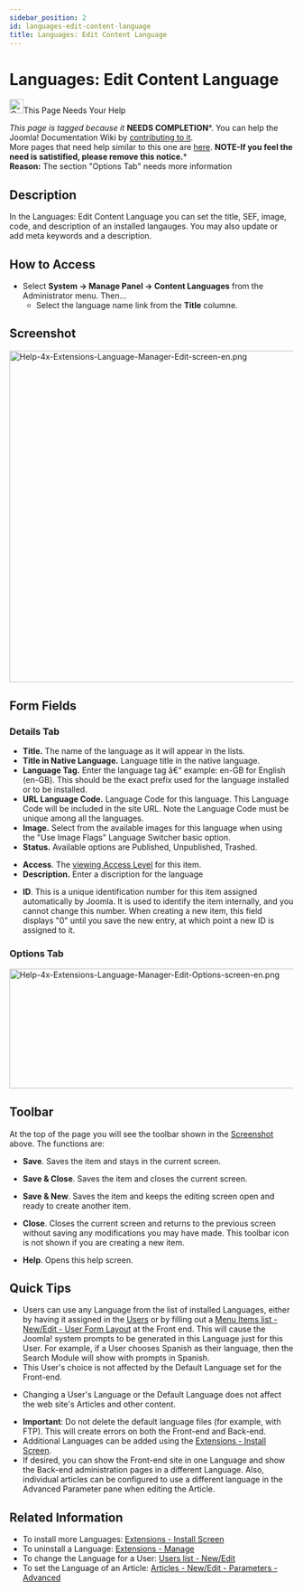 ```yaml
---
sidebar_position: 2
id: languages-edit-content-language
title: Languages: Edit Content Language
---
```

# Languages: Edit Content Language
<img
src="https://docs.joomla.org/images/thumb/4/47/Copyedit.png/25px-Copyedit.png"
decoding="async"
srcset="https://docs.joomla.org/images/thumb/4/47/Copyedit.png/38px-Copyedit.png 1.5x, https://docs.joomla.org/images/thumb/4/47/Copyedit.png/50px-Copyedit.png 2x"
data-file-width="200" data-file-height="200" width="25" height="25"
alt="Copyedit.png" />This Page Needs Your Help

*This page is tagged because it* **NEEDS COMPLETION***. You can help the
Joomla! Documentation Wiki by <a
href="https://docs.joomla.org//docs.joomla.org/index.php?title=Help4.x:Languages:_Edit_Content_Language/en&amp;action=edit"
class="external text" target="_blank"
rel="noreferrer noopener">contributing to it</a>.  
<span class="small">More pages that need help similar to this one are
[here](https://docs.joomla.org/Category:Needs_completion "Category:Needs completion").</span>
<span class="small">**NOTE-If you feel the need is satistified, please
remove this notice.**</span>*  
**Reason:** The section "Options Tab" needs more information

## Description

In the Languages: Edit Content Language you can set the title, SEF,
image, code, and description of an installed langauges. You may also
update or add meta keywords and a description.

## How to Access

- Select **System **→** Manage Panel **→** Content Languages** from the
  Administrator menu. Then...
  - Select the language name link from the **Title** columne.

## Screenshot

<img
src="https://docs.joomla.org/images/thumb/7/7d/Help-4x-Extensions-Language-Manager-Edit-screen-en.png/800px-Help-4x-Extensions-Language-Manager-Edit-screen-en.png"
decoding="async"
srcset="https://docs.joomla.org/images/7/7d/Help-4x-Extensions-Language-Manager-Edit-screen-en.png 1.5x"
data-file-width="1193" data-file-height="876" width="800" height="587"
alt="Help-4x-Extensions-Language-Manager-Edit-screen-en.png" />

## Form Fields

### Details Tab

- **Title.** The name of the language as it will appear in the lists.
- **Title in Native Language.** Language title in the native language.
- **Language Tag.** Enter the language tag â€“ example: en-GB for
  English (en-GB). This should be the exact prefix used for the language
  installed or to be installed.
- **URL Language Code.** Language Code for this language. This Language
  Code will be included in the site URL. Note the Language Code must be
  unique among all the languages.
- **Image.** Select from the available images for this language when
  using the "Use Image Flags" Language Switcher basic option.
- **Status.** Available options are Published, Unpublished, Trashed.

<!-- -->

- **Access**. The [viewing Access
  Level](https://docs.joomla.org/Help4.x:Users:_Viewing_Access_Levels/en "Special:MyLanguage/Help4.x:Users: Viewing Access Levels/en")
  for this item.
- **Description.** Enter a discription for the language

<!-- -->

- **ID**. This is a unique identification number for this item assigned
  automatically by Joomla. It is used to identify the item internally,
  and you cannot change this number. When creating a new item, this
  field displays "0" until you save the new entry, at which point a new
  ID is assigned to it.

### Options Tab

<img
src="https://docs.joomla.org/images/a/ab/Help-4x-Extensions-Language-Manager-Edit-Options-screen-en.png"
decoding="async" data-file-width="600" data-file-height="212"
width="600" height="212"
alt="Help-4x-Extensions-Language-Manager-Edit-Options-screen-en.png" />

## Toolbar

At the top of the page you will see the toolbar shown in the
[Screenshot](#Screenshot) above. The functions are:

- **Save**. Saves the item and stays in the current screen.

<!-- -->

- **Save & Close**. Saves the item and closes the current screen.

<!-- -->

- **Save & New**. Saves the item and keeps the editing screen open and
  ready to create another item.

<!-- -->

- **Close**. Closes the current screen and returns to the previous
  screen without saving any modifications you may have made. This
  toolbar icon is not shown if you are creating a new item.

<!-- -->

- **Help**. Opens this help screen.

## Quick Tips

- Users can use any Language from the list of installed Languages,
  either by having it assigned in the
  [Users](https://docs.joomla.org/Help4.x:Users/en "Help4.x:Users/en")
  or by filling out a [Menu Items list - New/Edit - User Form
  Layout](https://docs.joomla.org/Help4.x:Menu_Item:_New_Item/en#User_Form_Layout "Help4.x:Menu Item: New Item/en")
  at the Front end. This will cause the Joomla! system prompts to be
  generated in this Language just for this User. For example, if a User
  chooses Spanish as their language, then the Search Module will show
  with prompts in Spanish.
- This User's choice is not affected by the Default Language set for the
  Front-end.

<!-- -->

- Changing a User's Language or the Default Language does not affect the
  web site's Articles and other content.

<!-- -->

- **Important**: Do not delete the default language files (for example,
  with FTP). This will create errors on both the Front-end and Back-end.
- Additional Languages can be added using the [Extensions - Install
  Screen](https://docs.joomla.org/Help4.x:Extensions:_Install/en "Help4.x:Extensions: Install/en").
- If desired, you can show the Front-end site in one Language and show
  the Back-end administration pages in a different Language. Also,
  individual articles can be configured to use a different language in
  the Advanced Parameter pane when editing the Article.

## Related Information

- To install more Languages: [Extensions - Install
  Screen](https://docs.joomla.org/Help4.x:Extensions:_Install/en "Help4.x:Extensions: Install/en")
- To uninstall a Language: [Extensions -
  Manage](https://docs.joomla.org/Help4.x:Extensions:_Manage/en "Help4.x:Extensions: Manage/en")
- To change the Language for a User: [Users list -
  New/Edit](https://docs.joomla.org/Help4.x:Users:_Edit_Profile/en "Help4.x:Users: Edit Profile/en")
- To set the Language of an Article: [Articles - New/Edit - Parameters -
  Advanced](https://docs.joomla.org/Help4.x:Articles:_Edit/en#Parameters_-_Advanced "Help4.x:Articles: Edit/en")
